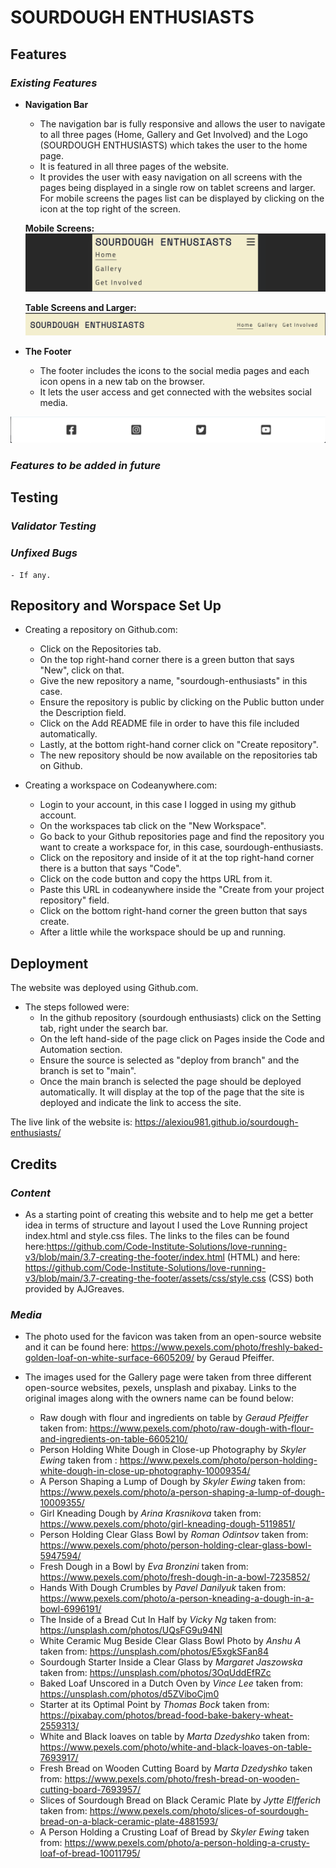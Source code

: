 # SOURDOUGH ENTHUSIASTS
## **Features**
### *Existing Features*
- __Navigation Bar__
    - The navigation bar is fully responsive and allows the user to navigate to all three pages (Home, Gallery and Get Involved) and the Logo (SOURDOUGH ENTHUSIASTS) which takes the user to the home page.
    - It is featured in all three pages of the website.
    - It provides the user with easy navigation on all screens with the pages being displayed in a single row on tablet screens and larger. For mobile screens the pages list can be displayed by clicking on the icon at the top right of the screen.

    **Mobile Screens:**
![Nav Bar for Mobile Screens](assets/images/features-images/nav-bar-smaller-screens.png)

    **Table Screens and Larger:**
![Nav Bar for Tablet Screens and Larger](assets/images/features-images/nav-bar-tablet-screen-and-up.png)

- __The Footer__
    - The footer includes the icons to the social media pages and each icon opens in a new tab on the browser.
    - It lets the user access and get connected with the websites social media.

![Footer with Social Media links](assets/images/features-images/smedia-footer.png)
### *Features to be added in future*
## **Testing**
### *Validator Testing* 
### *Unfixed Bugs* 
    - If any.
## **Repository and Worspace Set Up**
-  Creating a repository on Github.com:
    - Click on the Repositories tab.
    - On the top right-hand corner there is a green button that says "New", click on that.
    - Give the new repository a name, "sourdough-enthusiasts" in this case.
    - Ensure the repository is public by clicking on the Public button under the Description field.
    - Click on the Add README file in order to have this file included automatically.
    - Lastly, at the bottom right-hand corner click on "Create repository".
    - The new repository should be now available on the repositories tab on Github.

- Creating a workspace on Codeanywhere.com:
    - Login to your account, in this case I logged in using my github account.
    - On the workspaces tab click on the "New Workspace".
    - Go back to your Github repositories page and find the repository you want to create a workspace for, in this case, sourdough-enthusiasts.
    - Click on the repository and inside of it at the top right-hand corner there is a button that says "Code".
    - Click on the code button and copy the https URL from it.
    - Paste this URL in codeanywhere inside the "Create from your project repository" field.
    - Click on the bottom right-hand corner the green button that says create.
    - After a little while the workspace should be up and running.

## **Deployment** 
The website was deployed using Github.com. 
- The steps followed were: 
    - In the github repository (sourdough enthusiasts) click on the Setting tab, right under the search bar.
    - On the left hand-side of the page click on Pages inside the Code and Automation section.
    - Ensure the source is selected as "deploy from branch" and the branch is set to "main".
    - Once the main branch is selected the page should be deployed automatically. It will display at the top of the page that the site is deployed and indicate the link to access the site.

The live link of the website is: https://alexiou981.github.io/sourdough-enthusiasts/ 

## **Credits**
### *Content*
- As a starting point of creating this website and to help me get a better idea in terms of structure and layout I used the Love Running project index.html and style.css files. The links to the files can be found here:https://github.com/Code-Institute-Solutions/love-running-v3/blob/main/3.7-creating-the-footer/index.html (HTML) and here: https://github.com/Code-Institute-Solutions/love-running-v3/blob/main/3.7-creating-the-footer/assets/css/style.css (CSS) both provided by AJGreaves. 
### *Media* 
- The photo used for the favicon was taken from an open-source website and it can be found here: https://www.pexels.com/photo/freshly-baked-golden-loaf-on-white-surface-6605209/ by Geraud Pfeiffer.

- The images used for the Gallery page were taken from three different open-source websites, pexels, unsplash and pixabay. Links to the original images along with the owners name can be found below:

   - Raw dough with flour and ingredients on table by _Geraud Pfeiffer_ taken from: https://www.pexels.com/photo/raw-dough-with-flour-and-ingredients-on-table-6605210/ 
   - Person Holding White Dough in Close-up Photography by _Skyler Ewing_ taken from : https://www.pexels.com/photo/person-holding-white-dough-in-close-up-photography-10009354/
   - A Person Shaping a Lump of Dough by _Skyler Ewing_ taken from: https://www.pexels.com/photo/a-person-shaping-a-lump-of-dough-10009355/
   - Girl Kneading Dough by _Arina Krasnikova_ taken from: https://www.pexels.com/photo/girl-kneading-dough-5119851/
   - Person Holding Clear Glass Bowl by _Roman Odintsov_ taken from: https://www.pexels.com/photo/person-holding-clear-glass-bowl-5947594/
   - Fresh Dough in a Bowl by _Eva Bronzini_ taken from: https://www.pexels.com/photo/fresh-dough-in-a-bowl-7235852/
   - Hands With Dough Crumbles by _Pavel Danilyuk_ taken from: https://www.pexels.com/photo/a-person-kneading-a-dough-in-a-bowl-6996191/
   - The Inside of a Bread Cut In Half by _Vicky Ng_ taken from: https://unsplash.com/photos/UQsFG9u94NI
   - White Ceramic Mug Beside Clear Glass Bowl Photo by _Anshu A_ taken from: https://unsplash.com/photos/E5xgkSFan84 
   - Sourdough Starter Inside a Clear Glass by _Margaret Jaszowska_ taken from: https://unsplash.com/photos/3OqUddEfRZc
   - Baked Loaf Unscored in a Dutch Oven by _Vince Lee_ taken from: https://unsplash.com/photos/d5ZViboCjm0
   - Starter at its Optimal Point by _Thomas Bock_ taken from: https://pixabay.com/photos/bread-food-bake-bakery-wheat-2559313/
   - White and Black loaves on table by _Marta Dzedyshko_ taken from: https://www.pexels.com/photo/white-and-black-loaves-on-table-7693917/
   - Fresh Bread on Wooden Cutting Board by _Marta Dzedyshko_ taken from: https://www.pexels.com/photo/fresh-bread-on-wooden-cutting-board-7693957/
   - Slices of Sourdough Bread on Black Ceramic Plate by _Jytte Elfferich_ taken from: https://www.pexels.com/photo/slices-of-sourdough-bread-on-a-black-ceramic-plate-4881593/
   - A Person Holding a Crusting Loaf of Bread by _Skyler Ewing_ taken from: https://www.pexels.com/photo/a-person-holding-a-crusty-loaf-of-bread-10011795/

